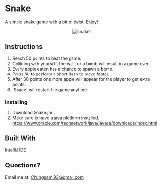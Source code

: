 # Snake

A simple snake game with a bit of twist. Enjoy!

<p align="center">
  <img src = "https://i.ibb.co/ThnP5ss/snake1.png" alt="snake1" border="0"></a>
       </p>

## Instructions

1. Reach 50 points to beat the game.
2. Colliding with yourself, the wall, or a bomb will result in a game over.
3. Every apple eaten has a chance to spawn a bomb.
4. Press 'A' to perform a short dash to move faster.
5. After 30 points one more apple will appear for the player to get extra points.
6. 'Space' will restart the game anytime. 

### Installing

1. Download Snake.jar
2. Make sure to have a java platform installed. https://www.oracle.com/technetwork/java/javase/downloads/index.html

## Built With

IntelliJ IDE

## Questions?

Email me at: Chungsam.93@gmail.com
